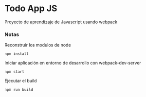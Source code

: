 # Todo App JS

Proyecto de aprendizaje de Javascript usando webpack


### Notas

Reconstruir los modulos de node

```console
npm install
```

Iniciar aplicación en entorno de desarrollo con webpack-dev-server

```console
npm start
```

Ejecutar el build

```console
npm run build
```
